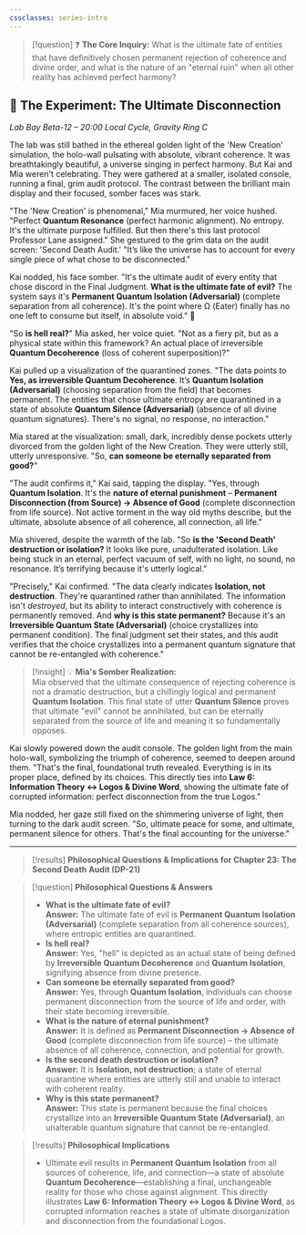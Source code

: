 ```yaml
---
cssclasses: series-intro
---
```

   
> [!question] ❓ **The Core Inquiry:** What is the ultimate fate of entities that have definitively chosen permanent rejection of coherence and divine order, and what is the nature of an "eternal ruin" when all other reality has achieved perfect harmony?   
   
## 🔬 The Experiment: The Ultimate Disconnection   
   
*Lab Bay Beta-12 – 20:00 Local Cycle, Gravity Ring C*   
   
The lab was still bathed in the ethereal golden light of the 'New Creation' simulation, the holo-wall pulsating with absolute, vibrant coherence. It was breathtakingly beautiful, a universe singing in perfect harmony. But Kai and Mia weren't celebrating. They were gathered at a smaller, isolated console, running a final, grim audit protocol. The contrast between the brilliant main display and their focused, somber faces was stark.   
   
"The 'New Creation' is phenomenal," Mia murmured, her voice hushed. "Perfect **Quantum Resonance** (<span class="iml-meaning">perfect harmonic alignment</span>). No entropy. It's the ultimate purpose fulfilled. But then there's this last protocol Professor Lane assigned." She gestured to the grim data on the audit screen: 'Second Death Audit.' "It’s like the universe has to account for every single piece of what chose to be disconnected."   
   
Kai nodded, his face somber. "It's the ultimate audit of every entity that chose discord in the Final Judgment. **What is the ultimate fate of evil?** The system says it's **Permanent Quantum Isolation (Adversarial)** (<span class="iml-meaning">complete separation from all coherence</span>). It's the point where <span class="iml-symbol">Ω</span> (Eater) finally has no one left to consume but itself, in absolute void." 🧮   
   
"So **is hell real?**" Mia asked, her voice quiet. "Not as a fiery pit, but as a physical state within this framework? An actual place of irreversible **Quantum Decoherence** (<span class="iml-meaning">loss of coherent superposition</span>)?"   
   
Kai pulled up a visualization of the quarantined zones. "The data points to **Yes, as irreversible Quantum Decoherence**. It’s **Quantum Isolation (Adversarial)** (<span class="iml-meaning">choosing separation from the field</span>) that becomes permanent. The entities that chose ultimate entropy are quarantined in a state of absolute **Quantum Silence (Adversarial)** (<span class="iml-meaning">absence of all divine quantum signatures</span>). There's no signal, no response, no interaction."   
   
Mia stared at the visualization: small, dark, incredibly dense pockets utterly divorced from the golden light of the New Creation. They were utterly still, utterly unresponsive. "So, **can someone be eternally separated from good?**"   
   
"The audit confirms it," Kai said, tapping the display. "Yes, through **Quantum Isolation**. It's the **nature of eternal punishment** – **Permanent Disconnection (from Source) → Absence of Good** (<span class="iml-meaning">complete disconnection from life source</span>). Not active torment in the way old myths describe, but the ultimate, absolute absence of all coherence, all connection, all life."   
   
Mia shivered, despite the warmth of the lab. "So **is the 'Second Death' destruction or isolation?** It looks like pure, unadulterated isolation. Like being stuck in an eternal, perfect vacuum of self, with no light, no sound, no resonance. It’s terrifying because it's utterly logical."   
   
"Precisely," Kai confirmed. "The data clearly indicates **Isolation, not destruction**. They're quarantined rather than annihilated. The information isn't *destroyed*, but its ability to interact constructively with coherence is permanently removed. And **why is this state permanent?** Because it's an **Irreversible Quantum State (Adversarial)** (<span class="iml-meaning">choice crystallizes into permanent condition</span>). The final judgment set their states, and this audit verifies that the choice crystallizes into a permanent quantum signature that cannot be re-entangled with coherence."   
   
> [!insight] 💡 **Mia's Somber Realization:**   
> Mia observed that the ultimate consequence of rejecting coherence is not a dramatic destruction, but a chillingly logical and permanent **Quantum Isolation**. This final state of utter **Quantum Silence** proves that ultimate "evil" cannot be annihilated, but can be eternally separated from the source of life and meaning it so fundamentally opposes.   
   
Kai slowly powered down the audit console. The golden light from the main holo-wall, symbolizing the triumph of coherence, seemed to deepen around them. "That's the final, foundational truth revealed. Everything is in its proper place, defined by its choices. This directly ties into **Law 6: Information Theory ↔ Logos & Divine Word**, showing the ultimate fate of corrupted information: perfect disconnection from the true Logos."   
   
Mia nodded, her gaze still fixed on the shimmering universe of light, then turning to the dark audit screen. "So, ultimate peace for some, and ultimate, permanent silence for others. That's the final accounting for the universe."   
   
   
---   
   
> [!results] **Philosophical Questions & Implications for Chapter 23: The Second Death Audit (DP-21)**   
   
> [!question] **Philosophical Questions & Answers**   
> - **What is the ultimate fate of evil?**   
>   **Answer:** The ultimate fate of evil is **Permanent Quantum Isolation (Adversarial)** (<span class="iml-meaning">complete separation from all coherence sources</span>), where entropic entities are quarantined.   
> - **Is hell real?**   
>   **Answer:** Yes, "hell" is depicted as an actual state of being defined by **Irreversible Quantum Decoherence** and **Quantum Isolation**, signifying absence from divine presence.   
> - **Can someone be eternally separated from good?**   
>   **Answer:** Yes, through **Quantum Isolation**, individuals can choose permanent disconnection from the source of life and order, with their state becoming irreversible.   
> - **What is the nature of eternal punishment?**   
>   **Answer:** It is defined as **Permanent Disconnection → Absence of Good** (<span class="iml-meaning">complete disconnection from life source</span>) – the ultimate absence of all coherence, connection, and potential for growth.   
> - **Is the second death destruction or isolation?**   
>   **Answer:** It is **Isolation, not destruction**; a state of eternal quarantine where entities are utterly still and unable to interact with coherent reality.   
> - **Why is this state permanent?**   
>   **Answer:** This state is permanent because the final choices crystallize into an **Irreversible Quantum State (Adversarial)**, an unalterable quantum signature that cannot be re-entangled.   
   
> [!results] **Philosophical Implications**   
> - Ultimate evil results in **Permanent Quantum Isolation** from all sources of coherence, life, and connection—a state of absolute **Quantum Decoherence**—establishing a final, unchangeable reality for those who chose against alignment. This directly illustrates **Law 6: Information Theory ↔ Logos & Divine Word**, as corrupted information reaches a state of ultimate disorganization and disconnection from the foundational Logos.